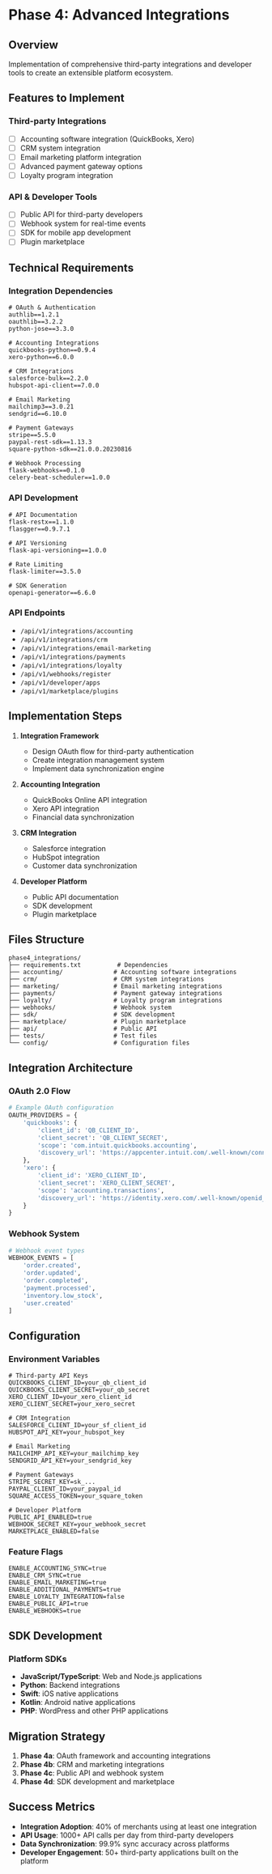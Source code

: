 # Phase 4: Advanced Integrations

## Overview
Implementation of comprehensive third-party integrations and developer tools to create an extensible platform ecosystem.

## Features to Implement

### Third-party Integrations
- [ ] Accounting software integration (QuickBooks, Xero)
- [ ] CRM system integration
- [ ] Email marketing platform integration
- [ ] Advanced payment gateway options
- [ ] Loyalty program integration

### API & Developer Tools
- [ ] Public API for third-party developers
- [ ] Webhook system for real-time events
- [ ] SDK for mobile app development
- [ ] Plugin marketplace

## Technical Requirements

### Integration Dependencies
```
# OAuth & Authentication
authlib==1.2.1
oauthlib==3.2.2
python-jose==3.3.0

# Accounting Integrations
quickbooks-python==0.9.4
xero-python==6.0.0

# CRM Integrations
salesforce-bulk==2.2.0
hubspot-api-client==7.0.0

# Email Marketing
mailchimp3==3.0.21
sendgrid==6.10.0

# Payment Gateways
stripe==5.5.0
paypal-rest-sdk==1.13.3
square-python-sdk==21.0.0.20230816

# Webhook Processing
flask-webhooks==0.1.0
celery-beat-scheduler==1.0.0
```

### API Development
```
# API Documentation
flask-restx==1.1.0
flasgger==0.9.7.1

# API Versioning
flask-api-versioning==1.0.0

# Rate Limiting
flask-limiter==3.5.0

# SDK Generation
openapi-generator==6.6.0
```

### API Endpoints
- `/api/v1/integrations/accounting`
- `/api/v1/integrations/crm`
- `/api/v1/integrations/email-marketing`
- `/api/v1/integrations/payments`
- `/api/v1/integrations/loyalty`
- `/api/v1/webhooks/register`
- `/api/v1/developer/apps`
- `/api/v1/marketplace/plugins`

## Implementation Steps

1. **Integration Framework**
   - Design OAuth flow for third-party authentication
   - Create integration management system
   - Implement data synchronization engine

2. **Accounting Integration**
   - QuickBooks Online API integration
   - Xero API integration
   - Financial data synchronization

3. **CRM Integration**
   - Salesforce integration
   - HubSpot integration
   - Customer data synchronization

4. **Developer Platform**
   - Public API documentation
   - SDK development
   - Plugin marketplace

## Files Structure
```
phase4_integrations/
├── requirements.txt          # Dependencies
├── accounting/              # Accounting software integrations
├── crm/                     # CRM system integrations
├── marketing/               # Email marketing integrations
├── payments/                # Payment gateway integrations
├── loyalty/                 # Loyalty program integrations
├── webhooks/                # Webhook system
├── sdk/                     # SDK development
├── marketplace/             # Plugin marketplace
├── api/                     # Public API
├── tests/                   # Test files
└── config/                  # Configuration files
```

## Integration Architecture

### OAuth 2.0 Flow
```python
# Example OAuth configuration
OAUTH_PROVIDERS = {
    'quickbooks': {
        'client_id': 'QB_CLIENT_ID',
        'client_secret': 'QB_CLIENT_SECRET',
        'scope': 'com.intuit.quickbooks.accounting',
        'discovery_url': 'https://appcenter.intuit.com/.well-known/connect_accounting'
    },
    'xero': {
        'client_id': 'XERO_CLIENT_ID',
        'client_secret': 'XERO_CLIENT_SECRET',
        'scope': 'accounting.transactions',
        'discovery_url': 'https://identity.xero.com/.well-known/openid_configuration'
    }
}
```

### Webhook System
```python
# Webhook event types
WEBHOOK_EVENTS = [
    'order.created',
    'order.updated',
    'order.completed',
    'payment.processed',
    'inventory.low_stock',
    'user.created'
]
```

## Configuration

### Environment Variables
```
# Third-party API Keys
QUICKBOOKS_CLIENT_ID=your_qb_client_id
QUICKBOOKS_CLIENT_SECRET=your_qb_secret
XERO_CLIENT_ID=your_xero_client_id
XERO_CLIENT_SECRET=your_xero_secret

# CRM Integration
SALESFORCE_CLIENT_ID=your_sf_client_id
HUBSPOT_API_KEY=your_hubspot_key

# Email Marketing
MAILCHIMP_API_KEY=your_mailchimp_key
SENDGRID_API_KEY=your_sendgrid_key

# Payment Gateways
STRIPE_SECRET_KEY=sk_...
PAYPAL_CLIENT_ID=your_paypal_id
SQUARE_ACCESS_TOKEN=your_square_token

# Developer Platform
PUBLIC_API_ENABLED=true
WEBHOOK_SECRET_KEY=your_webhook_secret
MARKETPLACE_ENABLED=false
```

### Feature Flags
```
ENABLE_ACCOUNTING_SYNC=true
ENABLE_CRM_SYNC=true
ENABLE_EMAIL_MARKETING=true
ENABLE_ADDITIONAL_PAYMENTS=true
ENABLE_LOYALTY_INTEGRATION=false
ENABLE_PUBLIC_API=true
ENABLE_WEBHOOKS=true
```

## SDK Development

### Platform SDKs
- **JavaScript/TypeScript**: Web and Node.js applications
- **Python**: Backend integrations
- **Swift**: iOS native applications
- **Kotlin**: Android native applications
- **PHP**: WordPress and other PHP applications

## Migration Strategy

1. **Phase 4a**: OAuth framework and accounting integrations
2. **Phase 4b**: CRM and marketing integrations
3. **Phase 4c**: Public API and webhook system
4. **Phase 4d**: SDK development and marketplace

## Success Metrics

- **Integration Adoption**: 40% of merchants using at least one integration
- **API Usage**: 1000+ API calls per day from third-party developers
- **Data Synchronization**: 99.9% sync accuracy across platforms
- **Developer Engagement**: 50+ third-party applications built on the platform